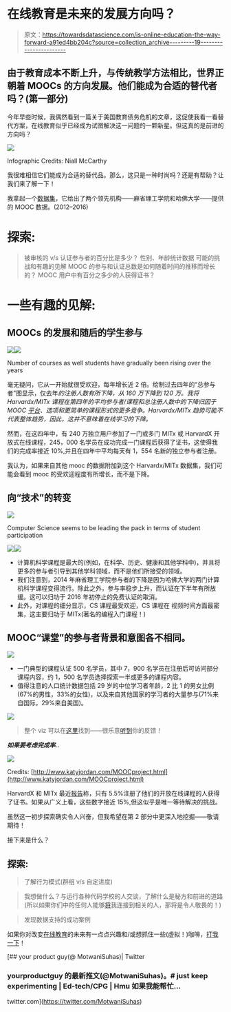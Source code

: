 # 在线教育是未来的发展方向吗？

> 原文：<https://towardsdatascience.com/is-online-education-the-way-forward-a91ed4bb204c?source=collection_archive---------19----------------------->

## 由于教育成本不断上升，与传统教学方法相比，世界正朝着 MOOCs 的方向发展。他们能成为合适的替代者吗？(第一部分)

今年早些时候，我偶然看到一篇关于美国教育债务危机的文章，这促使我看一看替代方案，在线教育似乎已经成为试图解决这一问题的一颗新星。但这真的是前进的方向吗？

![](img/8d833b6acc312888efbb9b08c62db9db.png)

Infographic Credits: Niall McCarthy

我很难相信它们能成为合适的替代品。那么，这只是一种时尚吗？还是有帮助？让我们来了解一下！

我拿起一个[数据集](https://www.kaggle.com/edx/course-study)，它给出了两个领先机构——麻省理工学院和哈佛大学——提供的 MOOC 数据。(2012–2016)

# 探索:

>被审核的 v/s 认证参与者的百分比是多少？
>性别、年龄统计数据
>可能的挑战和有趣的见解
>MOOC 的参与和认证总数是如何随着时间的推移而增长的？
>MOOC 用户中有百分之多少的人获得证书？

# 一些有趣的见解:

## MOOCs 的发展和随后的学生参与

![](img/f510a3eb7380c3d82279dcfff61458d0.png)![](img/51b006796d5e18836e6a6e0f4227614c.png)

Number of courses as well students have gradually been rising over the years

毫无疑问，它从一开始就很受欢迎，每年增长近 2 倍。绘制过去四年的“总参与者”图显示，仅去年*的注册人数有所下降，从 160 万下降到 120 万。我将 Harvardx/MITx 课程在第四年的平均参与者/课程和总注册人数中的下降归因于 MOOC [平台](https://www.forbes.com/sites/susanadams/2018/04/16/how-a-millennial-entrepreneur-built-a-learning-platform-with-a-134m-valuation/#4f3aadebf2b9)、选项和更简单的课程形式的更多竞争。Harvardx/MITx 趋势可能不代表整体趋势，因此，这并不意味着在线学习的下降。*

然而，在这四年中，有 240 万独立用户参加了一门或多门 MITx 或 HarvardX 开放式在线课程，245，000 名学员在成功完成一门课程后获得了证书，这使得我们的完成率接近 10%,并且在四年中平均每天有 1，554 名新的独立参与者注册。

我认为，如果来自其他 mooc 的数据附加到这个 Harvardx/MITx 数据集，我们可能会看到 mooc 的受欢迎程度有所增长，而不是下降。

## 向“技术”的转变

![](img/73d95026e58c8b88587fe79d5607d710.png)

Computer Science seems to be leading the pack in terms of student participation

![](img/675f851c1fe353c117e0c7e3c3da2819.png)![](img/3017ca54dc5308625d7a65618c7d5501.png)

*   计算机科学课程是最大的(例如，在科学、历史、健康和其他学科中)，并且将更多的参与者引导到其他学科领域，而不是他们所接受的领域。
*   我们注意到，2014 年麻省理工学院参与者的下降是因为哈佛大学的两门计算机科学课程变得流行。除此之外，参与率稳步上升，而认证在下半年有所放缓。这可以归功于 2016 年初停止的免费认证的取消。
*   此外，对课程的细分显示，CS 课程最受欢迎，CS 课程在
    视频时间方面最密集，这主要归功于 MITx(著名的编程入门课程！)

## MOOC“课堂”的参与者背景和意图各不相同。

![](img/ca8f5754624b58a6291ca1abacb9a856.png)

*   一门典型的课程认证 500 名学员，其中 7，900 名学员在注册后可访问部分课程内容，约 1，500 名学员选择探索一半或更多的课程内容。
*   值得注意的人口统计数据包括 29 岁的中位学习者年龄，2 比 1 的男女比例(67%的男性，33%的女性)，以及来自其他国家的学习者的大量参与(71%来自国际，29%来自美国)。

![](img/213d87e7dac08cc84c8e1b9d8fa397e8.png)

> 整个 viz 可以在[这里](https://public.tableau.com/views/AreMOOCsreallythefutureofeducation/Front?:embed=y&:display_count=yes&publish=yes&:showVizHome=no)找到——很乐意[听到](http://www.suhasmotwani.com)你的反馈！

***如果要考虑完成率..***

![](img/7644efec4e96193ab3d8c1c32aa31f37.png)

Credits: [http://www.katyjordan.com/MOOCproject.html](http://www.katyjordan.com/MOOCproject.html)

HarvardX 和 MITx 最近[报告](http://blog.edx.org/study-moocs-offers-insights-online-learner-engagement-behavior)称，只有 5.5%注册了他们的开放在线课程的人获得了证书。如果从广义上看，这些数字接近 15%,但这似乎是唯一等待解决的挑战。

虽然这一初步探索确实令人兴奋，但我希望在第 2 部分中更深入地挖掘——敬请期待！

接下来是什么？

## 探索:

>了解行为模式(群组 v/s 自定进度)

>我想做什么？与运行各种代码学校的人交谈，了解什么是秘方和前进的道路(所以如果你们中的任何人能够[将](http://www.linkedin.com/in/suhasmotwani)我连接到相关的人，那将是令人敬畏的！)

>发现数据支持的成功案例

如果你对改变[在线教育](http://www.learnpmwith.me)的未来有一点点兴趣和/或想抓住一些(虚拟！)咖啡，[打我一下](http://www.suhasmotwani.com)！

[](https://twitter.com/MotwaniSuhas) [## your product guy(@ MotwaniSuhas)| Twitter

### yourproductguy 的最新推文(@MotwaniSuhas)。# just keep experimenting | Ed-tech/CPG | Hmu 如果我能帮忙…

twitter.com](https://twitter.com/MotwaniSuhas)